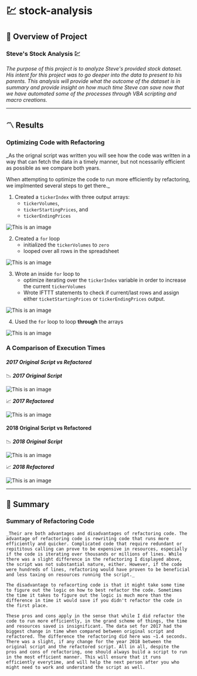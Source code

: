# :chart: stock-analysis

## :open_book: Overview of Project
### Steve's Stock Analysis :chart:
 _The purpose of this project is to analyze Steve's provided stock dataset. His intent for this project was to go deeper into the data to present to his parents. This analysis will provide what the outcome of the dataset is in summary and provide insight on how much time Steve can save now that we have automated some of the processes through VBA scripting and macro creations._

---
## :part_alternation_mark:	 Results

###  Optimizing Code with Refactoring
_As the orignal script was written you will see how the code was written in a way that can fetch the data in a timely manner, but not ncessarily efficient as possible as we compare both years.

When attempting to optimize the code to run more efficiently by refactoring, we implmented several steps to get there._

1. Created a `tickerIndex` with three output arrays: 
    * `tickerVolumes`, 
    * `tickerStartingPrices`, and 
    * `tickerEndingPrices`

![This is an image](https://github.com/hastyjr/stock-analysis/blob/main/Resources/code/1.png)

2. Created a `for` loop
    * initialized the `tickerVolumes` to `zero`
    * looped over all rows in the spreadsheet

![This is an image](https://github.com/hastyjr/stock-analysis/blob/main/Resources/code/2.png)

3. Wrote an inside `for` loop to
    * optimize iterating over the `tickerIndex` variable in order to increase the current `tickerVolumes`
    * Wrote IFTTT statements to check if current/last rows and assign either `ticketStartingPrices` or `tickerEndingPrices` output.

![This is an image](https://github.com/hastyjr/stock-analysis/blob/main/Resources/code/3.png)

4. Used the `for` loop to loop **through** the arrays

![This is an image](https://github.com/hastyjr/stock-analysis/blob/main/Resources/code/4.png)

### A Comparison of Execution Times


#### _**2017 Original Script vs Refactored**_

:chart_with_downwards_trend: _**2017 Original Script**_

![This is an image](https://github.com/hastyjr/stock-analysis/blob/main/Resources/2017%20-%20original%20script.png) 


:chart_with_upwards_trend: _**2017 Refactored**_

![This is an image](https://github.com/hastyjr/stock-analysis/blob/main/Resources/VBA_Challenge_2017.png)


#### **2018 Original Script vs Refactored**

:chart_with_downwards_trend: _**2018 Original Script**_

![This is an image](https://github.com/hastyjr/stock-analysis/blob/main/Resources/2018%20-%20orignial%20script.png)
     
:chart_with_upwards_trend:	 _**2018 Refactored**_

![This is an image](https://github.com/hastyjr/stock-analysis/blob/main/Resources/VBA_Challenge_2018.png)
     

--- 
## :closed_book: Summary


### Summary of Refactoring Code

    _Their are both advantages and disadvantages of refactoring code. The advantage of refactoring code is rewriting code that runs more efficiently and quicker. Complicated code that require redundant or repititous calling can prove to be expensive in resources, especially if the code is iterating over thousands or millions of lines. While there was a slight difference in the refactoring I displayed above, the script was not substantial nature, either. However, if the code were hundreds of lines, refactoring would have proven to be beneficial and less taxing on resources running the script._

    The disadvantage to refacorting code is that it might take some time to figure out the logic on how to best refactor the code. Sometimes the time it takes to figure out the logic is much more than the difference in time it would save if you didn't refactor the code in the first place.

    These pros and cons apply in the sense that while I did refactor the code to run more efficiently, in the grand scheme of things, the time and resources saved is insignificant. The data set for 2017 had the biggest change in time when compared between original script and refactored. The difference the refactoring did here was ~1.4 seconds. There was a slight, if any change for the year 2018 between the original script and the refactored script. All in all, despite the pros and cons of refactoring, one should always build a script to run in the most efficient manner. This will ensure that it runs efficiently everytime, and will help the next person after you who might need to work and understand the script as well. 